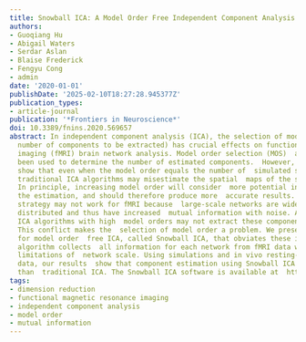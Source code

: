```yaml
---
title: Snowball ICA: A Model Order Free Independent Component Analysis Strategy for Functional Magnetic Resonance Imaging Data
authors:
- Guoqiang Hu
- Abigail Waters
- Serdar Aslan
- Blaise Frederick
- Fengyu Cong
- admin
date: '2020-01-01'
publishDate: '2025-02-10T18:27:28.945377Z'
publication_types:
- article-journal
publication: '*Frontiers in Neuroscience*'
doi: 10.3389/fnins.2020.569657
abstract: In independent component analysis (ICA), the selection of model order (i.e.,
  number of components to be extracted) has crucial effects on functional magnetic  resonance
  imaging (fMRI) brain network analysis. Model order selection (MOS)  algorithms have
  been used to determine the number of estimated components.  However, simulations
  show that even when the model order equals the number of  simulated signal sources,
  traditional ICA algorithms may misestimate the spatial  maps of the signal sources.
  In principle, increasing model order will consider  more potential information in
  the estimation, and should therefore produce more  accurate results. However, this
  strategy may not work for fMRI because  large-scale networks are widely spatially
  distributed and thus have increased  mutual information with noise. As such, conventional
  ICA algorithms with high  model orders may not extract these components at all.
  This conflict makes the  selection of model order a problem. We present a new strategy
  for model order  free ICA, called Snowball ICA, that obviates these issues. The
  algorithm collects  all information for each network from fMRI data without the
  limitations of  network scale. Using simulations and in vivo resting-state fMRI
  data, our results  show that component estimation using Snowball ICA is more accurate
  than  traditional ICA. The Snowball ICA software is available at  https://github.com/GHu-DUT/Snowball-ICA.
tags:
- dimension reduction
- functional magnetic resonance imaging
- independent component analysis
- model order
- mutual information
---
```

